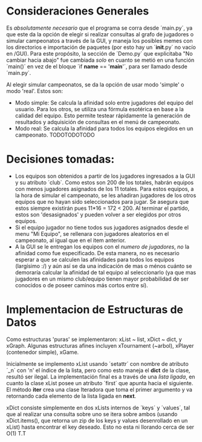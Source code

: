 # Consideraciones Generales
Es _absolutamente necesario_ que el programa se corra desde ´main.py´, ya que este da la opción de elegir si realizar consultas al grafo de jugadores o simular campeonatos a través de la GUI, y maneja los posibles memes con los directorios e importación de paquetes (por esto hay un ´__init__.py´ no vacío en /GUI). Para este propósito, la sección de ´Demo.py´ que explicitaba "No cambiar hacia abajo" fue cambiada *solo* en cuanto se metió en una función ´main()´ en vez de el bloque ´if __name__ == '__main__'´, para ser llamado desde ´main.py´.

Al elegir simular campeonatos, se da la opción de usar modo 'simple' o modo 'real'. Estos son:
- Modo simple: Se calcula la afinidad solo entre jugadores del equipo del usuario. Para los otros, se utiliza una fórmula esotérica en base a la calidad del equipo. Esto permite testear rápidamente la generación de resultados y adquisición de consultas en el menú de campeonato.
- Modo real: Se calcula la afinidad para todos los equipos elegidos en un campeonato. TODOTODOTODO

# Decisiones tomadas:
- Los equipos son obtenidos a partir de los jugadores ingresados a la GUI y su atributo ´club´. Como estos son 200 de los totales, habrán equipos con menos jugadores asignados de los 11 totales. Para estos equipos, a la hora de simular el campeonato, se les añadiran jugadores de los otros equipos que no hayan sido seleccionados para jugar. Se asegura que estos siempre existirán pues 11*16 = 172 < 200. Al terminar el partido, estos son 'desasignados' y pueden volver a ser elegidos por otros equipos.
- Si el equipo jugador no tiene todos sus jugadores asignados desde el menu "Mi Equipo", se rellenara con jugadores aleatorios en el campeonato, al igual que en el item anterior.
- A la GUI se le entregan los equipos con el *numero de jugadores*, _no_ la afinidad como fue especificado. De esta manera, no es necesario esperar a que se calculen las afinidades para todos los equipos (largísimo :/) y aún así se da una indicación de mas o ménos cuánto se demoraría calcular la afinidad de tal equipo al seleccionarlo (ya que mas jugadores en un mismo club/equipo tienen mayor probabilidad de ser conocidos o de poseer caminos más cortos entre sí).

# Implementacion de Estructuras de Datos
Como estructuras 'puras' se implementaron: xList ~ list, xDict ~ dict, y xGraph.
Algunas estructuras afines incluyen xTournament (~arbol), xPlayer (contenedor simple), xGame.

Inicialmente se implemento xList usando ´setattr´ con nombre de atributo ´_n´ con 'n' el índice de la lista, pero como esto maneja el __dict__ de la clase, resultó ser ilegal. La implementación final es a través de una _lista ligada_, en cuanto la clase xList posee un atributo ´first´ que apunta hacia el siguiente. El método __iter__ crea una clase Iteradora que toma el primer argumento y va retornando cada elemento de la lista ligada en __next__.

xDict consiste simplemente en dos xLists internos de ´keys´ y ´values´, tal que al realizar una consulta sobre uno se itera sobre ambos (usando xDict.items(), que retorna un zip de los keys y values desenrollado en un xList) hasta encontrar el key deseado. Esto no esta ni llorando cerca de ser O(1) T.T
